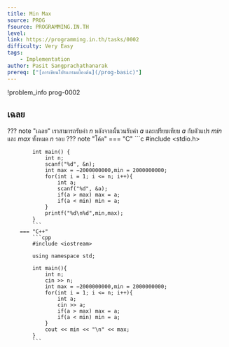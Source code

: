 ```yaml
---
title: Min Max
source: PROG
fsource: PROGRAMMING.IN.TH
level:
link: https://programming.in.th/tasks/0002
difficulty: Very Easy
tags: 
    - Implementation
author: Pasit Sangprachathanarak
prereq: ["[การเขียนโปรแกรมเบื้องต้น](/prog-basic)"]
---
```


!problem_info prog-0002

## เฉลย

??? note "เฉลย"
    เราสามารถรับค่า $n$ หลังจากนั้นวนรับค่า $a$ และเปรียบเทียบ $a$ กับตัวแปร $min$ และ $max$ ทั้งหมด $n$ รอบ
    ??? note "โค้ด"
        === "C"
            ```c
            #include <stdio.h>

            int main() {
                int n;
                scanf("%d", &n);
                int max = −2000000000,min = 2000000000;
                for(int i = 1; i <= n; i++){
                    int a;
                    scanf("%d", &a);
                    if(a > max) max = a;
                    if(a < min) min = a;
                }
                printf("%d\n%d",min,max);
            }
            ```
        === "C++"
            ```cpp
            #include <iostream>

            using namespace std;

            int main(){
                int n;
                cin >> n;
                int max = −2000000000,min = 2000000000;
                for(int i = 1; i <= n; i++){
                    int a;
                    cin >> a;
                    if(a > max) max = a;
                    if(a < min) min = a;
                }
                cout << min << "\n" << max;
            }
            ```
